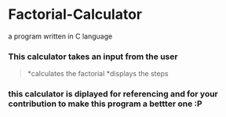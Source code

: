 # Factorial-Calculator
a program written in C language


### This calculator takes an input from the user
> *calculates the factorial
> *displays the steps


### this calculator is diplayed for referencing and for your contribution to make this program a bettter one :P
